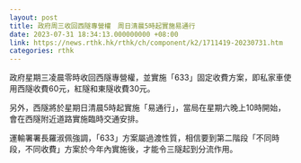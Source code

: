 ```yaml
---
layout: post
title: 政府周三收回西隧專營權　周日清晨5時起實施易通行
date: 2023-07-31 18:34:13.000000000 +08:00
link: https://news.rthk.hk/rthk/ch/component/k2/1711419-20230731.htm
categories: rthk
---
```


政府星期三凌晨零時收回西隧專營權，並實施「633」固定收費方案，即私家車使用西隧收費60元，紅隧和東隧收費30元。

另外，西隧將於星期日清晨5時起實施「易通行」，當局在星期六晚上10時開始，會在西隧附近道路實施臨時交通安排。

運輸署署長羅淑佩強調，「633」方案屬過渡性質，相信要到第二階段「不同時段，不同收費」方案於今年內實施後，才能令三隧起到分流作用。
